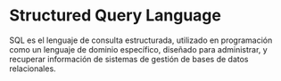 # Structured Query Language
SQL es el lenguaje de consulta estructurada, utilizado en programación como un lenguaje de dominio específico, diseñado para administrar, y recuperar información de sistemas de gestión de bases de datos relacionales.
